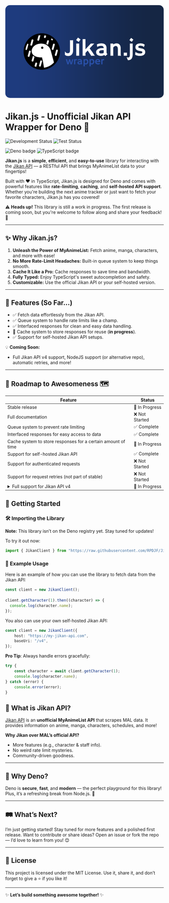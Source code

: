 <img src="meta/banner.svg" alt="Jikan.js Banner" style="border-radius: 15px;">

# Jikan.js - Unofficial Jikan API Wrapper for Deno  🚀

![Development Status](https://img.shields.io/badge/Status-In%20Development-orange?style=for-the-badge&logo=github)
![Test Status](https://img.shields.io/badge/Test%20Status-Pending-yellow?logo=github&style=for-the-badge)

![Deno badge](https://img.shields.io/badge/Deno-464647?style=for-the-badge&logo=deno&logoColor=white)
![TypeScript badge](https://img.shields.io/badge/TypeScript-3178C6?style=for-the-badge&logo=typescript&logoColor=white)


**Jikan.js** is a **simple**, **efficient**, and **easy-to-use** library for interacting with the [Jikan API](https://github.com/jikan-me/jikan) — a RESTful API that brings MyAnimeList data to your fingertips!  

Built with ❤️ in TypeScript, Jikan.js is designed for Deno and comes with powerful features like **rate-limiting**, **caching**, and **self-hosted API support**. Whether you're building the next anime tracker or just want to fetch your favorite characters, Jikan.js has you covered!  

⚠️ **Heads up!** This library is still a work in progress. The first release is coming soon, but you're welcome to follow along and share your feedback! 🙌

---

## ✨ Why Jikan.js?

1. **Unleash the Power of MyAnimeList:** Fetch anime, manga, characters, and more with ease!  
2. **No More Rate-Limit Headaches:** Built-in queue system to keep things smooth.  
3. **Cache It Like a Pro:** Cache responses to save time and bandwidth.  
4. **Fully Typed:** Enjoy TypeScript's sweet autocompletion and safety.  
5. **Customizable:** Use the official Jikan API or your self-hosted version.  

---

## 🌟 Features (So Far...)

- ✅ Fetch data effortlessly from the Jikan API.  
- ✅ Queue system to handle rate limits like a champ.  
- ✅ Interfaced responses for clean and easy data handling.  
- 🔄 Cache system to store responses for reuse (**in progress**).  
- ✅ Support for self-hosted Jikan API setups.  

💡 **Coming Soon:**  
- Full Jikan API v4 support, NodeJS support (or alternative repo), automatic retries, and more!

---

## 🚧 Roadmap to Awesomeness 🗺️

<table>
  <thead>
    <tr>
      <th>Feature</th>
      <th>Status</th>
    </tr>
  </thead>
  <tbody>
    <tr>
      <td>Stable release</td>
      <td>🔄 In Progress</td>
    </tr>
    <tr>
      <td>Full documentation</td>
      <td>❌ Not Started</td>
    </tr>
    <tr>
      <td>Queue system to prevent rate limiting</td>
      <td>✅ Complete</td>
    </tr>
    <tr>
      <td>Interfaced responses for easy access to data</td>
      <td>✅ Complete</td>
    </tr>
    <tr>
      <td>Cache system to store responses for a certain amount of time</td>
      <td>🔄 In Progress</td>
    </tr>
    <tr>
      <td>Support for self-hosted Jikan API</td>
      <td>✅ Complete</td>
    </tr>
    <tr>
      <td>Support for authenticated requests</td>
      <td>❌ Not Started</td>
    </tr>
	<tr>
	  <td>Support for request retries (not part of stable)</td>
	  <td>❌ Not Started</td>
    <tr>
      <td>
        <details>
          <summary>Full support for Jikan API v4</summary>
          <table>
            <thead>
              <tr>
                <th>Sub-feature</th>
                <th>Status</th>
              </tr>
            </thead>
            <tbody>
              <tr>
                <td>Anime</td>
                <td>🔄 In Progress</td>
              </tr>
              <tr>
                <td>Characters</td>
                <td>✅ Complete</td>
              </tr>
              <tr>
                <td>Clubs</td>
                <td>❌ Not Started</td>
              </tr>
              <tr>
                <td>Genres</td>
                <td>❌ Not Started</td>
              </tr>
              <tr>
                <td>Magazines</td>
                <td>❌ Not Started</td>
              </tr>
              <tr>
                <td>Manga</td>
                <td>❌ Not Started</td>
              </tr>
              <tr>
                <td>People</td>
                <td>❌ Not Started</td>
              </tr>
              <tr>
                <td>Producers</td>
                <td>❌ Not Started</td>
              </tr>
              <tr>
                <td>Random</td>
                <td>❌ Not Started</td>
              </tr>
              <tr>
                <td>Recommendations</td>
                <td>❌ Not Started</td>
              </tr>
              <tr>
                <td>Reviews</td>
                <td>❌ Not Started</td>
              </tr>
              <tr>
                <td>Schedules</td>
                <td>❌ Not Started</td>
              </tr>
              <tr>
                <td>Users</td>
                <td>❌ Not Started</td>
              </tr>
              <tr>
                <td>Seasons</td>
                <td>❌ Not Started</td>
              </tr>
              <tr>
                <td>Top</td>
                <td>❌ Not Started</td>
              </tr>
              <tr>
                <td>Watch</td>
                <td>❌ Not Started</td>
              </tr>
            </tbody>
          </table>
        </details>
      </td>
      <td>🔄 In Progress</td>
    </tr>
  </tbody>
</table>

## 🚀 Getting Started

### 🛠️ Importing the Library
**Note:** This library isn’t on the Deno registry yet. Stay tuned for updates!


To try it out now:
```typescript
import { JikanClient } from "https://raw.githubusercontent.com/RPDJF/Jikan.js/refs/heads/main/src/index.ts";
```

### 🎯 Example Usage
Here is an example of how you can use the library to fetch data from the Jikan API:
```typescript
const client = new JikanClient();

client.getCharacter(1).then((character) => {
  console.log(character.name);
});
```

You also can use your own self-hosted Jikan API:
```typescript
const client = new JikanClient({
	host: "https://my-jikan-api.com",
	baseUri: "/v4",
});
```

**Pro Tip**: Always handle errors gracefully:

```typescript
try {
	const character = await client.getCharacter(1);
	console.log(character.name);
} catch (error) {
	console.error(error);
}
```

## 💬 What is Jikan API?

[Jikan API](https://github.com/jikan-me/jikan) is an **unofficial MyAnimeList API** that scrapes MAL data. It provides information on anime, manga, characters, schedules, and more!  

**Why Jikan over MAL’s official API?**  
- More features (e.g., character & staff info).  
- No weird rate limit mysteries.  
- Community-driven goodness.  

---

## 🌌 Why Deno?

Deno is **secure**, **fast**, and **modern** — the perfect playground for this library! Plus, it’s a refreshing break from Node.js. 🦕  

---

## 🛤️ What’s Next?

I’m just getting started! Stay tuned for more features and a polished first release. Want to contribute or share ideas? Open an issue or fork the repo — I’d love to learn from you! 😊  

---

## 📜 License

This project is licensed under the MIT License. Use it, share it, and don’t forget to give a ⭐ if you like it!  

---

✨ **Let’s build something awesome together!** ✨
